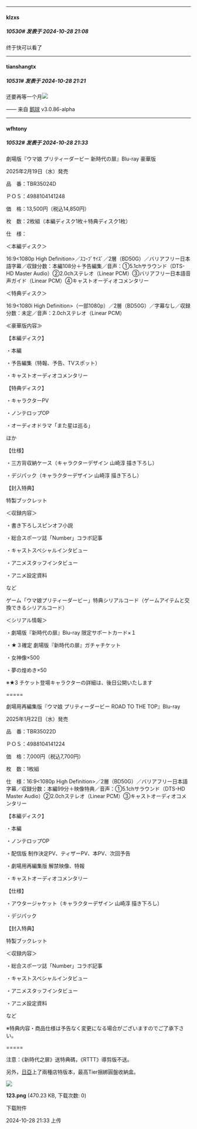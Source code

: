 ﻿
*****

####  klzxs  
##### 10530#       发表于 2024-10-28 21:08

终于快可以看了


*****

####  tianshangtx  
##### 10531#       发表于 2024-10-28 21:21

还要再等一个月<img src="https://static.saraba1st.com/image/smiley/face2017/001.png" referrerpolicy="no-referrer">

—— 来自 [鹅球](https://www.pgyer.com/xfPejhuq) v3.0.86-alpha


*****

####  wfhtony  
##### 10532#       发表于 2024-10-28 21:33

劇場版『ウマ娘 プリティーダービー 新時代の扉』Blu-ray 豪華版

2025年2月19日（水）発売

品　番：TBR35024D

ＰＯＳ：4988104141248

価　格：13,500円（税込14,850円）

枚　数：2枚組（本編ディスク1枚＋特典ディスク1枚）

仕　様：

＜本編ディスク＞

16:9&lt;1080p High Definition&gt;／ｽｺｰﾌﾟｻｲｽﾞ／2層（BD50G）／バリアフリー日本語字幕／収録分数：本編108分＋予告編集／音声：①5.1chサラウンド（DTS-HD Master Audio）②2.0chステレオ（Linear PCM）③バリアフリー日本語音声ガイド（Linear PCM）④キャストオーディオコメンタリー

＜特典ディスク＞

16:9&lt;1080i High Definition&gt;（一部1080p）／2層（BD50G）／字幕なし／収録分数：未定／音声：2.0chステレオ（Linear PCM）

≪豪華版内容≫

【本編ディスク】

・本編

・予告編集（特報、予告、TVスポット）

・キャストオーディオコメンタリー

【特典ディスク】

・キャラクターPV

・ノンテロップOP

・オーディオドラマ「また星は巡る」

ほか

【仕様】

・三方背収納ケース（キャラクターデザイン 山崎淳 描き下ろし）

・デジパック（キャラクターデザイン 山崎淳 描き下ろし）

【封入特典】

特製ブックレット

＜収録内容＞

・書き下ろしスピンオフ小説

・総合スポーツ誌「Number」コラボ記事

・キャストスペシャルインタビュー

・アニメスタッフインタビュー

・アニメ設定資料

など

ゲーム「ウマ娘プリティーダービー」特典シリアルコード（ゲームアイテムと交換できるシリアルコード）

＜シリアル情報＞

・劇場版『新時代の扉』Blu-ray 限定サポートカード×１

・★３確定 劇場版『新時代の扉』ガチャチケット

・女神像×500

・夢の煌めき×50

※★3 チケット登場キャラクターの詳細は、後日公開いたします

=====

劇場用再編集版『ウマ娘 プリティーダービー ROAD TO THE TOP』Blu-ray

2025年1月22日（水）発売

品　番：TBR35022D

ＰＯＳ：4988104141224

価　格：7,000円（税込7,700円）

枚　数：1枚組

仕　様：16:9&lt;1080p High Definition&gt;／2層（BD50G）／バリアフリー日本語字幕／収録分数：本編99分＋映像特典／音声：①5.1chサラウンド（DTS-HD Master Audio）②2.0chステレオ（Linear PCM）③キャストオーディオコメンタリー

【本編ディスク】

・本編

・ノンテロップOP

・配信版 制作決定PV、ティザーPV、本PV、次回予告

・劇場用再編集版 解禁映像、特報

・キャストオーディオコメンタリー

【仕様】

・アウタージャケット（キャラクターデザイン 山崎淳 描き下ろし）

・デジパック

【封入特典】

特製ブックレット

＜収録内容＞

・総合スポーツ誌「Number」コラボ記事

・キャストスペシャルインタビュー

・アニメスタッフインタビュー

・アニメ設定資料

など

※特典内容・商品仕様は予告なく変更になる場合がございますのでご了承下さい。

=====

注意：《新時代之扉》送特典碼，《RTTT》導剪版不送。

另外，[日亞](https://www.amazon.co.jp/b/?ie=UTF8&amp;node=203087405051)上了兩種店特版本，最高Tier捆綁圓盤收納盒。

<img src="https://img.saraba1st.com/forum/202410/28/213338zibbbq1h1bkz3msh.png" referrerpolicy="no-referrer">

<strong>123.png</strong> (470.23 KB, 下载次数: 0)

下载附件

2024-10-28 21:33 上传

